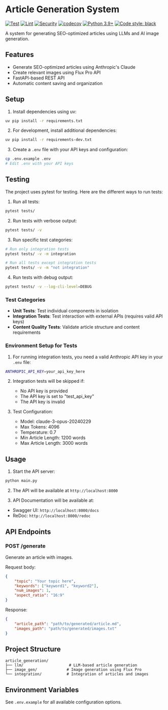 # Article Generation System

[![Test](https://github.com/jerryvmx92/Article-generation/actions/workflows/test.yml/badge.svg)](https://github.com/jerryvmx92/Article-generation/actions/workflows/test.yml)
[![Lint](https://github.com/jerryvmx92/Article-generation/actions/workflows/lint.yml/badge.svg)](https://github.com/jerryvmx92/Article-generation/actions/workflows/lint.yml)
[![Security](https://github.com/jerryvmx92/Article-generation/actions/workflows/security.yml/badge.svg)](https://github.com/jerryvmx92/Article-generation/actions/workflows/security.yml)
[![codecov](https://codecov.io/gh/jerryvmx92/Article-generation/branch/master/graph/badge.svg)](https://codecov.io/gh/jerryvmx92/Article-generation)
[![Python 3.9+](https://img.shields.io/badge/python-3.9%2B-blue.svg)](https://www.python.org/downloads/)
[![Code style: black](https://img.shields.io/badge/code%20style-black-000000.svg)](https://github.com/psf/black)

A system for generating SEO-optimized articles using LLMs and AI image generation.

## Features

- Generate SEO-optimized articles using Anthropic's Claude
- Create relevant images using Flux Pro API
- FastAPI-based REST API
- Automatic content saving and organization

## Setup

1. Install dependencies using uv:
```bash
uv pip install -r requirements.txt
```

2. For development, install additional dependencies:
```bash
uv pip install -r requirements-dev.txt
```

3. Create a `.env` file with your API keys and configuration:
```bash
cp .env.example .env
# Edit .env with your API keys
```

## Testing

The project uses pytest for testing. Here are the different ways to run tests:

1. Run all tests:
```bash
pytest tests/
```

2. Run tests with verbose output:
```bash
pytest tests/ -v
```

3. Run specific test categories:
```bash
# Run only integration tests
pytest tests/ -v -m integration

# Run all tests except integration tests
pytest tests/ -v -m "not integration"
```

4. Run tests with debug output:
```bash
pytest tests/ -v --log-cli-level=DEBUG
```

### Test Categories

- **Unit Tests**: Test individual components in isolation
- **Integration Tests**: Test interaction with external APIs (requires valid API keys)
- **Content Quality Tests**: Validate article structure and content requirements

### Environment Setup for Tests

1. For running integration tests, you need a valid Anthropic API key in your `.env` file:
```bash
ANTHROPIC_API_KEY=your_api_key_here
```

2. Integration tests will be skipped if:
   - No API key is provided
   - The API key is set to "test_api_key"
   - The API key is invalid

3. Test Configuration:
   - Model: claude-3-opus-20240229
   - Max Tokens: 4096
   - Temperature: 0.7
   - Min Article Length: 1200 words
   - Max Article Length: 3000 words

## Usage

1. Start the API server:
```bash
python main.py
```

2. The API will be available at `http://localhost:8000`

3. API Documentation will be available at:
- Swagger UI: `http://localhost:8000/docs`
- ReDoc: `http://localhost:8000/redoc`

## API Endpoints

### POST /generate

Generate an article with images.

Request body:
```json
{
    "topic": "Your topic here",
    "keywords": ["keyword1", "keyword2"],
    "num_images": 1,
    "aspect_ratio": "16:9"
}
```

Response:
```json
{
    "article_path": "path/to/generated/article.md",
    "images_path": "path/to/generated/images.txt"
}
```

## Project Structure

```
article_generation/
├── llm/                    # LLM-based article generation
├── image_gen/             # Image generation using Flux Pro
└── integration/           # Integration of articles and images
```

## Environment Variables

See `.env.example` for all available configuration options.
